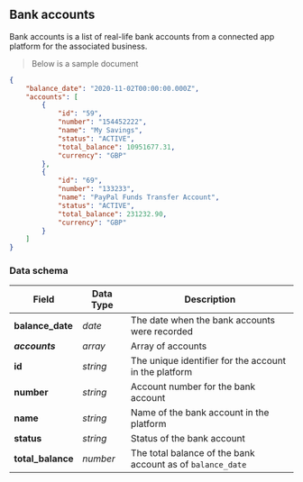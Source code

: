 ## Bank accounts

Bank accounts is a list of real-life bank accounts from a connected app platform for the associated business.

> Below is a sample document

```json
{
    "balance_date": "2020-11-02T00:00:00.000Z",
    "accounts": [
        {
            "id": "59",
            "number": "154452222",
            "name": "My Savings",
            "status": "ACTIVE",
            "total_balance": 10951677.31,
            "currency": "GBP"
        },
        {
            "id": "69",
            "number": "133233",
            "name": "PayPal Funds Transfer Account",
            "status": "ACTIVE",
            "total_balance": 231232.90,
            "currency": "GBP" 
        }
    ]
}
```

### Data schema

| Field             | Data Type | Description                                                |
|-------------------|-----------|------------------------------------------------------------|
| **balance_date**  | *date*    | The date when the bank accounts were recorded              |
| ***accounts***    | *array*   | Array of accounts                                          |
| **id**            | *string*  | The unique identifier for the account in the platform      |
| **number**        | *string*  | Account number for the bank account                        |
| **name**          | *string*  | Name of the bank account in the platform                   |
| **status**        | *string*  | Status of the bank account                                 |
| **total_balance** | *number*  | The total balance of the bank account as of `balance_date` |



